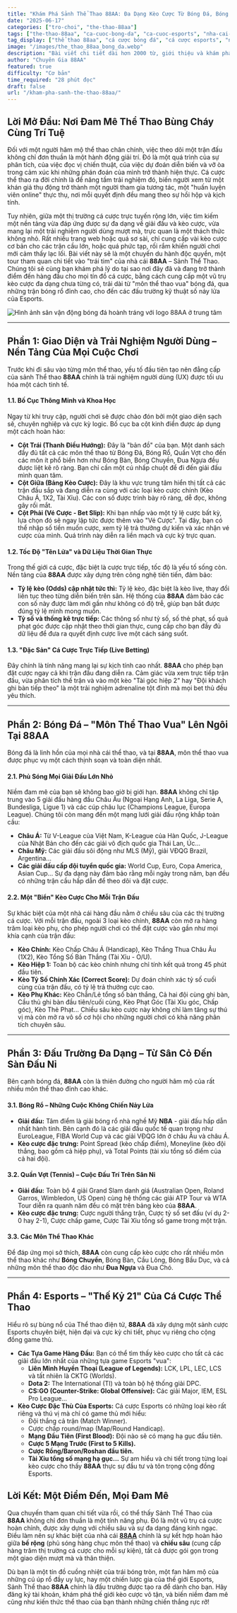 ```yaml
---
title: "Khám Phá Sảnh Thể Thao 88AA: Đa Dạng Kèo Cược Từ Bóng Đá, Bóng Rổ Đến Esports Đỉnh Cao"
date: "2025-06-17"
categories: ["tro-choi", "the-thao-88aa"]
tags: ["the-thao-88aa", "ca-cuoc-bong-da", "ca-cuoc-esports", "nha-cai-uy-tin", "keo-chau-a", "casino-88aa"]
tag_display: ["thể thao 88aa", "cá cược bóng đá", "cá cược esports", "nhà cái uy tín", "kèo châu á", "casino 88aa"]
image: "/images/the_thao_88aa_bong_da.webp"
description: "Bài viết chi tiết dài hơn 2000 từ, giới thiệu và khám phá toàn diện sảnh Thể Thao tại nhà cái 88AA. Phân tích sự đa dạng kèo cược trong Bóng Đá, Bóng Rổ, Tennis và đặc biệt là Esports."
author: "Chuyên Gia 88AA"
featured: true
difficulty: "Cơ bản"
time_required: "28 phút đọc"
draft: false
url: "/kham-pha-sanh-the-thao-88aa/"
---
```


## Lời Mở Đầu: Nơi Đam Mê Thể Thao Bùng Cháy Cùng Trí Tuệ

Đối với một người hâm mộ thể thao chân chính, việc theo dõi một trận đấu không chỉ đơn thuần là một hành động giải trí. Đó là một quá trình của sự phân tích, của việc đọc vị chiến thuật, của việc dự đoán diễn biến và vỡ òa trong cảm xúc khi những phán đoán của mình trở thành hiện thực. Cá cược thể thao ra đời chính là để nâng tầm trải nghiệm đó, biến người xem từ một khán giả thụ động trở thành một người tham gia tương tác, một "huấn luyện viên online" thực thụ, nơi mỗi quyết định đều mang theo sự hồi hộp và kịch tính.

Tuy nhiên, giữa một thị trường cá cược trực tuyến rộng lớn, việc tìm kiếm một nền tảng vừa đáp ứng được sự đa dạng về giải đấu và kèo cược, vừa mang lại một trải nghiệm người dùng mượt mà, trực quan là một thách thức không nhỏ. Rất nhiều trang web hoặc quá sơ sài, chỉ cung cấp vài kèo cược cơ bản cho các trận cầu lớn, hoặc quá phức tạp, rối rắm khiến người chơi mới cảm thấy lạc lối. Bài viết này sẽ là một chuyến du hành độc quyền, một tour tham quan chi tiết vào "trái tim" của nhà cái **88AA** – Sảnh Thể Thao. Chúng tôi sẽ cùng bạn khám phá lý do tại sao nơi đây đã và đang trở thành điểm đến hàng đầu cho mọi tín đồ cá cược, bằng cách cung cấp một vũ trụ kèo cược đa dạng chưa từng có, trải dài từ "môn thể thao vua" bóng đá, qua những trận bóng rổ đỉnh cao, cho đến các đấu trường kỹ thuật số nảy lửa của Esports.

![Hình ảnh sân vận động bóng đá hoành tráng với logo 88AA ở trung tâm](/images/the_thao_88aa_bong_da.webp)

---

## Phần 1: Giao Diện và Trải Nghiệm Người Dùng – Nền Tảng Của Mọi Cuộc Chơi

Trước khi đi sâu vào từng môn thể thao, yếu tố đầu tiên tạo nên đẳng cấp của sảnh Thể thao **88AA** chính là trải nghiệm người dùng (UX) được tối ưu hóa một cách tinh tế.

#### **1.1. Bố Cục Thông Minh và Khoa Học**
Ngay từ khi truy cập, người chơi sẽ được chào đón bởi một giao diện sạch sẽ, chuyên nghiệp và cực kỳ logic. Bố cục ba cột kinh điển được áp dụng một cách hoàn hảo:
* **Cột Trái (Thanh Điều Hướng):** Đây là "bản đồ" của bạn. Một danh sách đầy đủ tất cả các môn thể thao từ Bóng Đá, Bóng Rổ, Quần Vợt cho đến các môn ít phổ biến hơn như Bóng Bàn, Bóng Chuyền, Đua Ngựa đều được liệt kê rõ ràng. Bạn chỉ cần một cú nhấp chuột để đi đến giải đấu mình quan tâm.
* **Cột Giữa (Bảng Kèo Cược):** Đây là khu vực trung tâm hiển thị tất cả các trận đấu sắp và đang diễn ra cùng với các loại kèo cược chính (Kèo Châu Á, 1X2, Tài Xỉu). Các con số được trình bày rõ ràng, dễ đọc, không gây rối mắt.
* **Cột Phải (Vé Cược - Bet Slip):** Khi bạn nhấp vào một tỷ lệ cược bất kỳ, lựa chọn đó sẽ ngay lập tức được thêm vào "Vé Cược". Tại đây, bạn có thể nhập số tiền muốn cược, xem tỷ lệ trả thưởng dự kiến và xác nhận vé cược của mình. Quá trình này diễn ra liền mạch và cực kỳ trực quan.

#### **1.2. Tốc Độ "Tên Lửa" và Dữ Liệu Thời Gian Thực**
Trong thế giới cá cược, đặc biệt là cược trực tiếp, tốc độ là yếu tố sống còn. Nền tảng của **88AA** được xây dựng trên công nghệ tiên tiến, đảm bảo:
* **Tỷ lệ kèo (Odds) cập nhật tức thì:** Tỷ lệ kèo, đặc biệt là kèo live, thay đổi liên tục theo từng diễn biến trên sân. Hệ thống của **88AA** đảm bảo các con số này được làm mới gần như không có độ trễ, giúp bạn bắt được đúng tỷ lệ mình mong muốn.
* **Tỷ số và thống kê trực tiếp:** Các thông số như tỷ số, số thẻ phạt, số quả phạt góc được cập nhật theo thời gian thực, cung cấp cho bạn đầy đủ dữ liệu để đưa ra quyết định cược live một cách sáng suốt.

#### **1.3. "Đặc Sản" Cá Cược Trực Tiếp (Live Betting)**
Đây chính là tính năng mang lại sự kịch tính cao nhất. **88AA** cho phép bạn đặt cược ngay cả khi trận đấu đang diễn ra. Cảm giác vừa xem trực tiếp trận đấu, vừa phân tích thế trận và vào một kèo "Tài góc hiệp 2" hay "Đội khách ghi bàn tiếp theo" là một trải nghiệm adrenaline tột đỉnh mà mọi bet thủ đều yêu thích.

---

## Phần 2: Bóng Đá – "Môn Thể Thao Vua" Lên Ngôi Tại **88AA**

Bóng đá là linh hồn của mọi nhà cái thể thao, và tại **88AA**, môn thể thao vua được phục vụ một cách thịnh soạn và toàn diện nhất.

#### **2.1. Phủ Sóng Mọi Giải Đấu Lớn Nhỏ**
Niềm đam mê của bạn sẽ không bao giờ bị giới hạn. **88AA** không chỉ tập trung vào 5 giải đấu hàng đầu Châu Âu (Ngoại Hạng Anh, La Liga, Serie A, Bundesliga, Ligue 1) và các cúp châu lục (Champions League, Europa League). Chúng tôi còn mang đến một mạng lưới giải đấu rộng khắp toàn cầu:
* **Châu Á:** Từ V-League của Việt Nam, K-League của Hàn Quốc, J-League của Nhật Bản cho đến các giải vô địch quốc gia Thái Lan, Úc...
* **Châu Mỹ:** Các giải đấu sôi động như MLS (Mỹ), giải VĐQG Brazil, Argentina...
* **Các giải đấu cấp đội tuyển quốc gia:** World Cup, Euro, Copa America, Asian Cup...
Sự đa dạng này đảm bảo rằng mỗi ngày trong năm, bạn đều có những trận cầu hấp dẫn để theo dõi và đặt cược.

#### **2.2. Một "Biển" Kèo Cược Cho Mỗi Trận Đấu**
Sự khác biệt của một nhà cái hàng đầu nằm ở chiều sâu của các thị trường cá cược. Với mỗi trận đấu, ngoài 3 loại kèo chính, **88AA** còn mở ra hàng trăm loại kèo phụ, cho phép người chơi có thể đặt cược vào gần như mọi khía cạnh của trận đấu:
* **Kèo Chính:** Kèo Chấp Châu Á (Handicap), Kèo Thắng Thua Châu Âu (1X2), Kèo Tổng Số Bàn Thắng (Tài Xỉu - O/U).
* **Kèo Hiệp 1:** Toàn bộ các kèo chính nhưng chỉ tính kết quả trong 45 phút đầu tiên.
* **Kèo Tỷ Số Chính Xác (Correct Score):** Dự đoán chính xác tỷ số cuối cùng của trận đấu, có tỷ lệ trả thưởng cực cao.
* **Kèo Phụ Khác:** Kèo Chẵn/Lẻ tổng số bàn thắng, Cả hai đội cùng ghi bàn, Cầu thủ ghi bàn đầu tiên/cuối cùng, Kèo Phạt Góc (Tài Xỉu góc, Chấp góc), Kèo Thẻ Phạt...
Chiều sâu kèo cược này không chỉ làm tăng sự thú vị mà còn mở ra vô số cơ hội cho những người chơi có khả năng phân tích chuyên sâu.

---

## Phần 3: Đấu Trường Đa Dạng – Từ Sân Cỏ Đến Sàn Đấu Nỉ

Bên cạnh bóng đá, **88AA** còn là thiên đường cho người hâm mộ của rất nhiều môn thể thao đỉnh cao khác.

#### **3.1. Bóng Rổ – Những Cuộc Không Chiến Nảy Lửa**
* **Giải đấu:** Tâm điểm là giải bóng rổ nhà nghề Mỹ **NBA** - giải đấu hấp dẫn nhất hành tinh. Bên cạnh đó là các giải đấu quốc tế quan trọng như EuroLeague, FIBA World Cup và các giải VĐQG lớn ở châu Âu và châu Á.
* **Kèo cược đặc trưng:** Point Spread (kèo chấp điểm), Moneyline (kèo đội thắng, bao gồm cả hiệp phụ), và Total Points (tài xỉu tổng số điểm của cả hai đội).

#### **3.2. Quần Vợt (Tennis) – Cuộc Đấu Trí Trên Sân Nỉ**
* **Giải đấu:** Toàn bộ 4 giải Grand Slam danh giá (Australian Open, Roland Garros, Wimbledon, US Open) cùng hệ thống các giải ATP Tour và WTA Tour diễn ra quanh năm đều có mặt trên bảng kèo của **88AA**.
* **Kèo cược đặc trưng:** Cược người thắng trận, Cược tỷ số set đấu (ví dụ 2-0 hay 2-1), Cược chấp game, Cược Tài Xỉu tổng số game trong một trận.

#### **3.3. Các Môn Thể Thao Khác**
Để đáp ứng mọi sở thích, **88AA** còn cung cấp kèo cược cho rất nhiều môn thể thao khác như **Bóng Chuyền**, Bóng Bàn, Cầu Lông, Bóng Bầu Dục, và cả những môn thể thao độc đáo như **Đua Ngựa** và Đua Chó.

---

## Phần 4: Esports – "Thế Kỷ 21" Của Cá Cược Thể Thao

Hiểu rõ sự bùng nổ của Thể thao điện tử, **88AA** đã xây dựng một sảnh cược Esports chuyên biệt, hiện đại và cực kỳ chi tiết, phục vụ riêng cho cộng đồng game thủ.

* **Các Tựa Game Hàng Đầu:** Bạn có thể tìm thấy kèo cược cho tất cả các giải đấu lớn nhất của những tựa game Esports "vua":
    * **Liên Minh Huyền Thoại (League of Legends):** LCK, LPL, LEC, LCS và tất nhiên là CKTG (Worlds).
    * **Dota 2:** The International (TI) và toàn bộ hệ thống giải DPC.
    * **CS:GO (Counter-Strike: Global Offensive):** Các giải Major, IEM, ESL Pro League...
* **Kèo Cược Đặc Thù Của Esports:** Cá cược Esports có những loại kèo rất riêng và thú vị mà chỉ có game thủ mới hiểu:
    * Đội thắng cả trận (Match Winner).
    * Cược chấp round/map (Map/Round Handicap).
    * **Mạng Đầu Tiên (First Blood):** Đội nào sẽ có mạng hạ gục đầu tiên.
    * **Cược 5 Mạng Trước (First to 5 Kills).**
    * **Cược Rồng/Baron/Roshan đầu tiên.**
    * **Tài Xỉu tổng số mạng hạ gục...**
Sự am hiểu và chi tiết trong từng loại kèo cược cho thấy **88AA** thực sự đầu tư và tôn trọng cộng đồng Esports.

## Lời Kết: Một Điểm Đến, Mọi Đam Mê

Qua chuyến tham quan chi tiết vừa rồi, có thể thấy Sảnh Thể Thao của **88AA** không chỉ đơn thuần là một tính năng phụ. Đó là một vũ trụ cá cược hoàn chỉnh, được xây dựng với chiều sâu và sự đa dạng đáng kinh ngạc. Điều làm nên sự khác biệt của nhà cái [**88AA**](https://88aa.com.co "88AA") chính là sự kết hợp hoàn hảo giữa **bề rộng** (phủ sóng hàng chục môn thể thao) và **chiều sâu** (cung cấp hàng trăm thị trường cá cược cho mỗi sự kiện), tất cả được gói gọn trong một giao diện mượt mà và thân thiện.

Dù bạn là một tín đồ cuồng nhiệt của trái bóng tròn, một fan hâm mộ của những cú úp rổ đầy uy lực, hay một chiến lược gia của thế giới Esports, Sảnh Thể thao **88AA** chính là đấu trường được tạo ra để dành cho bạn. Hãy đăng ký tài khoản, khám phá thế giới kèo cược vô tận, và biến niềm đam mê cũng như kiến thức thể thao của bạn thành những chiến thắng rực rỡ!
